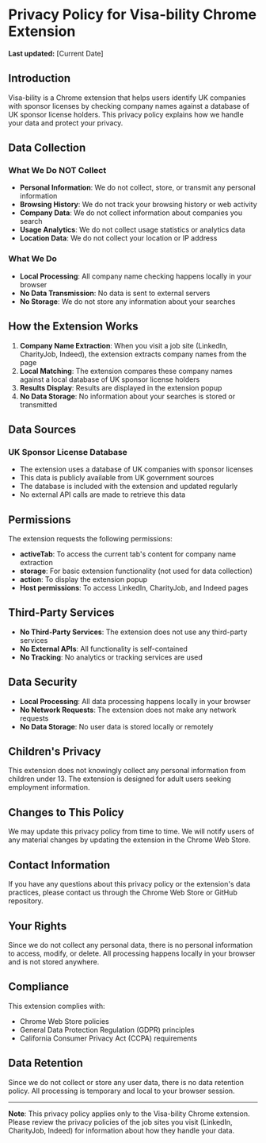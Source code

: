 # Privacy Policy for Visa-bility Chrome Extension

**Last updated:** [Current Date]

## Introduction

Visa-bility is a Chrome extension that helps users identify UK companies with sponsor licenses by checking company names against a database of UK sponsor license holders. This privacy policy explains how we handle your data and protect your privacy.

## Data Collection

### What We Do NOT Collect
- **Personal Information**: We do not collect, store, or transmit any personal information
- **Browsing History**: We do not track your browsing history or web activity
- **Company Data**: We do not collect information about companies you search
- **Usage Analytics**: We do not collect usage statistics or analytics data
- **Location Data**: We do not collect your location or IP address

### What We Do
- **Local Processing**: All company name checking happens locally in your browser
- **No Data Transmission**: No data is sent to external servers
- **No Storage**: We do not store any information about your searches

## How the Extension Works

1. **Company Name Extraction**: When you visit a job site (LinkedIn, CharityJob, Indeed), the extension extracts company names from the page
2. **Local Matching**: The extension compares these company names against a local database of UK sponsor license holders
3. **Results Display**: Results are displayed in the extension popup
4. **No Data Storage**: No information about your searches is stored or transmitted

## Data Sources

### UK Sponsor License Database
- The extension uses a database of UK companies with sponsor licenses
- This data is publicly available from UK government sources
- The database is included with the extension and updated regularly
- No external API calls are made to retrieve this data

## Permissions

The extension requests the following permissions:

- **activeTab**: To access the current tab's content for company name extraction
- **storage**: For basic extension functionality (not used for data collection)
- **action**: To display the extension popup
- **Host permissions**: To access LinkedIn, CharityJob, and Indeed pages

## Third-Party Services

- **No Third-Party Services**: The extension does not use any third-party services
- **No External APIs**: All functionality is self-contained
- **No Tracking**: No analytics or tracking services are used

## Data Security

- **Local Processing**: All data processing happens locally in your browser
- **No Network Requests**: The extension does not make any network requests
- **No Data Storage**: No user data is stored locally or remotely

## Children's Privacy

This extension does not knowingly collect any personal information from children under 13. The extension is designed for adult users seeking employment information.

## Changes to This Policy

We may update this privacy policy from time to time. We will notify users of any material changes by updating the extension in the Chrome Web Store.

## Contact Information

If you have any questions about this privacy policy or the extension's data practices, please contact us through the Chrome Web Store or GitHub repository.

## Your Rights

Since we do not collect any personal data, there is no personal information to access, modify, or delete. All processing happens locally in your browser and is not stored anywhere.

## Compliance

This extension complies with:
- Chrome Web Store policies
- General Data Protection Regulation (GDPR) principles
- California Consumer Privacy Act (CCPA) requirements

## Data Retention

Since we do not collect or store any user data, there is no data retention policy. All processing is temporary and local to your browser session.

---

**Note**: This privacy policy applies only to the Visa-bility Chrome extension. Please review the privacy policies of the job sites you visit (LinkedIn, CharityJob, Indeed) for information about how they handle your data.
